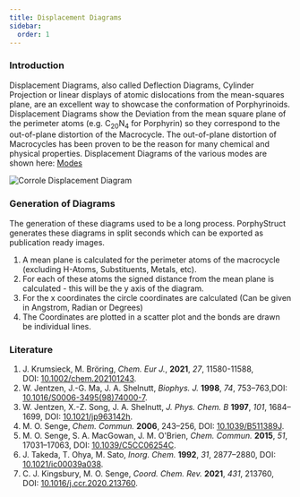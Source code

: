 ```yaml
---
title: Displacement Diagrams
sidebar:
  order: 1
---
```

### Introduction

Displacement Diagrams, also called Deflection Diagrams, Cylinder Projection or linear displays of atomic dislocations from the mean-squares plane, are an excellent way to showcase the conformation of Porphyrinoids. Displacement Diagrams show the Deviation from the mean square plane of the perimeter atoms (e.g. C<sub>20</sub>N<sub>4</sub> for Porphyrin) so they correspond to the out-of-plane distortion of the Macrocycle. The out-of-plane distortion of Macrocycles has been proven to be the reason for many chemical and physical properties. Displacement Diagrams of the various modes are shown here: [Modes](/docs/concepts/modes)

![Corrole Displacement Diagram](/uploads/295698_graph.svg)

### Generation of Diagrams

The generation of these diagrams used to be a long process. PorphyStruct generates these diagrams in split seconds which can be exported as publication ready images.

1. A mean plane is calculated for the perimeter atoms of the macrocycle (excluding H-Atoms, Substituents, Metals, etc).
2. For each of these atoms the signed distance from the mean plane is calculated - this will be the y axis of the diagram.
3. For the x coordinates the circle coordinates are calculated (Can be given in Angstrom, Radian or Degrees)
4. The Coordinates are plotted in a scatter plot and the bonds are drawn be individual lines.

### Literature

1.  J. Krumsieck, M. Bröring, *Chem. Eur J.*, **2021**, *27*, 11580-11588, DOI: [10.1002/chem.202101243](https://doi.org/10.1002/chem.202101243).
2.  W. Jentzen, J.-G. Ma, J. A. Shelnutt, *Biophys. J.* **1998**, *74*, 753–763,DOI: [10.1016/S0006-3495(98)74000-7](https://doi.org/10.1016/S0006-3495(98)74000-7).
3. W. Jentzen, X.-Z. Song, J. A. Shelnutt, *J. Phys. Chem. B* **1997**, *101*, 1684–1699, DOI: [10.1021/jp963142h](https://doi.org/10.1021/jp963142h).
4. M. O. Senge, *Chem. Commun.* **2006**, 243–256, DOI: [10.1039/B511389J](https://doi.org/10.1039/B511389J "Link to landing page via DOI").
5. M. O. Senge, S. A. MacGowan, J. M. O'Brien, *Chem. Commun.* **2015**, *51*, 17031–17063, DOI: [10.1039/C5CC06254C](https://doi.org/10.1039/C5CC06254C "Link to landing page via DOI").
6. J. Takeda, T. Ohya, M. Sato, *Inorg. Chem.* **1992**, *31*, 2877–2880, DOI: [10.1021/ic00039a038](https://doi.org/10.1021/ic00039a038).
7. C. J. Kingsbury, M. O. Senge, *Coord. Chem. Rev.* **2021**, *431*, 213760, DOI: [10.1016/j.ccr.2020.213760](https://doi.org/10.1016/j.ccr.2020.213760).